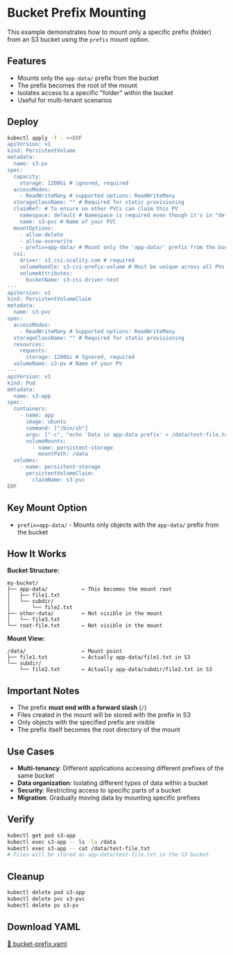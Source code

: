 # Bucket Prefix Mounting

This example demonstrates how to mount only a specific prefix (folder) from an S3 bucket using the `prefix` mount option.

## Features

- Mounts only the `app-data/` prefix from the bucket
- The prefix becomes the root of the mount
- Isolates access to a specific "folder" within the bucket
- Useful for multi-tenant scenarios

## Deploy

```bash
kubectl apply -f - <<EOF
apiVersion: v1
kind: PersistentVolume
metadata:
  name: s3-pv
spec:
  capacity:
    storage: 1200Gi # ignored, required
  accessModes:
    - ReadWriteMany # supported options: ReadWriteMany
  storageClassName: "" # Required for static provisioning
  claimRef: # To ensure no other PVCs can claim this PV
    namespace: default # Namespace is required even though it's in "default" namespace.
    name: s3-pvc # Name of your PVC
  mountOptions:
    - allow-delete
    - allow-overwrite
    - prefix=app-data/ # Mount only the 'app-data/' prefix from the bucket
  csi:
    driver: s3.csi.scality.com # required
    volumeHandle: s3-csi-prefix-volume # Must be unique across all PVs
    volumeAttributes:
      bucketName: s3-csi-driver-test
---
apiVersion: v1
kind: PersistentVolumeClaim
metadata:
  name: s3-pvc
spec:
  accessModes:
    - ReadWriteMany # Supported options: ReadWriteMany
  storageClassName: "" # Required for static provisioning
  resources:
    requests:
      storage: 1200Gi # Ignored, required
  volumeName: s3-pv # Name of your PV
---
apiVersion: v1
kind: Pod
metadata:
  name: s3-app
spec:
  containers:
    - name: app
      image: ubuntu
      command: ["/bin/sh"]
      args: ["-c", "echo 'Data in app-data prefix' > /data/test-file.txt; mkdir -p /data/subdir; echo 'Nested data' > /data/subdir/nested.txt; ls -la /data; tail -f /dev/null"]
      volumeMounts:
        - name: persistent-storage
          mountPath: /data
  volumes:
    - name: persistent-storage
      persistentVolumeClaim:
        claimName: s3-pvc
EOF
```

## Key Mount Option

- `prefix=app-data/` - Mounts only objects with the `app-data/` prefix from the bucket

## How It Works

**Bucket Structure:**

```text
my-bucket/
├── app-data/           ← This becomes the mount root
│   ├── file1.txt
│   └── subdir/
│       └── file2.txt
├── other-data/         ← Not visible in the mount
│   └── file3.txt
└── root-file.txt       ← Not visible in the mount
```

**Mount View:**

```text
/data/                  ← Mount point
├── file1.txt           ← Actually app-data/file1.txt in S3
└── subdir/
    └── file2.txt       ← Actually app-data/subdir/file2.txt in S3
```

## Important Notes

- The prefix **must end with a forward slash** (`/`)
- Files created in the mount will be stored with the prefix in S3
- Only objects with the specified prefix are visible
- The prefix itself becomes the root directory of the mount

## Use Cases

- **Multi-tenancy**: Different applications accessing different prefixes of the same bucket
- **Data organization**: Isolating different types of data within a bucket
- **Security**: Restricting access to specific parts of a bucket
- **Migration**: Gradually moving data by mounting specific prefixes

## Verify

```bash
kubectl get pod s3-app
kubectl exec s3-app -- ls -la /data
kubectl exec s3-app -- cat /data/test-file.txt
# Files will be stored as app-data/test-file.txt in the S3 bucket
```

## Cleanup

```bash
kubectl delete pod s3-app
kubectl delete pvc s3-pvc
kubectl delete pv s3-pv
```

## Download YAML

[📁 bucket-prefix.yaml](assets/bucket-prefix.yaml)
